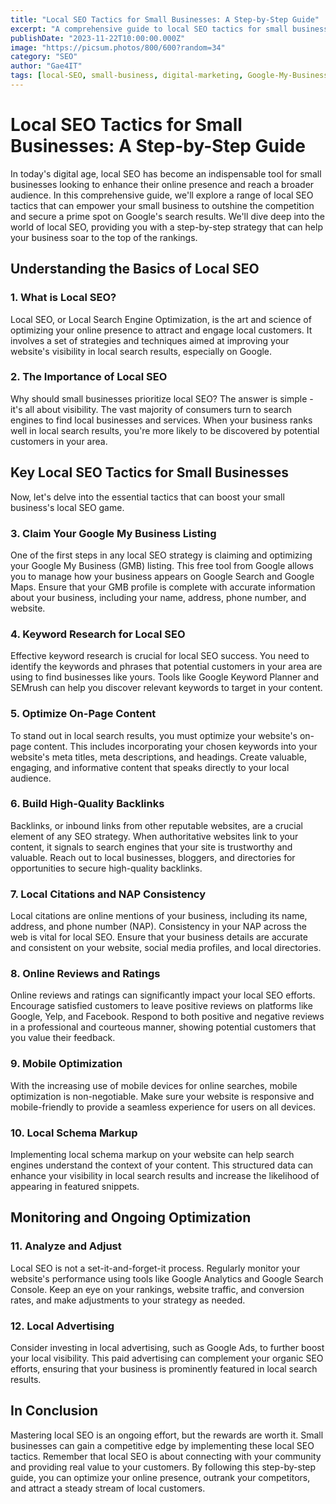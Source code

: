 ```yaml
---
title: "Local SEO Tactics for Small Businesses: A Step-by-Step Guide"
excerpt: "A comprehensive guide to local SEO tactics for small businesses, covering Google My Business optimization, keyword research, on-page content, backlinks, local citations, online reviews, mobile optimization, and schema markup."
publishDate: "2023-11-22T10:00:00.000Z"
image: "https://picsum.photos/800/600?random=34"
category: "SEO"
author: "Gae4IT"
tags: [local-SEO, small-business, digital-marketing, Google-My-Business, keyword-research, online-reviews]
---
```


# Local SEO Tactics for Small Businesses: A Step-by-Step Guide

In today's digital age, local SEO has become an indispensable tool for small businesses looking to enhance their online presence and reach a broader audience. In this comprehensive guide, we'll explore a range of local SEO tactics that can empower your small business to outshine the competition and secure a prime spot on Google's search results. We'll dive deep into the world of local SEO, providing you with a step-by-step strategy that can help your business soar to the top of the rankings.

## Understanding the Basics of Local SEO

### 1. What is Local SEO?

Local SEO, or Local Search Engine Optimization, is the art and science of optimizing your online presence to attract and engage local customers. It involves a set of strategies and techniques aimed at improving your website's visibility in local search results, especially on Google.

### 2. The Importance of Local SEO

Why should small businesses prioritize local SEO? The answer is simple - it's all about visibility. The vast majority of consumers turn to search engines to find local businesses and services. When your business ranks well in local search results, you're more likely to be discovered by potential customers in your area.

## Key Local SEO Tactics for Small Businesses

Now, let's delve into the essential tactics that can boost your small business's local SEO game.

### 3. Claim Your Google My Business Listing

One of the first steps in any local SEO strategy is claiming and optimizing your Google My Business (GMB) listing. This free tool from Google allows you to manage how your business appears on Google Search and Google Maps. Ensure that your GMB profile is complete with accurate information about your business, including your name, address, phone number, and website.

### 4. Keyword Research for Local SEO

Effective keyword research is crucial for local SEO success. You need to identify the keywords and phrases that potential customers in your area are using to find businesses like yours. Tools like Google Keyword Planner and SEMrush can help you discover relevant keywords to target in your content.

### 5. Optimize On-Page Content

To stand out in local search results, you must optimize your website's on-page content. This includes incorporating your chosen keywords into your website's meta titles, meta descriptions, and headings. Create valuable, engaging, and informative content that speaks directly to your local audience.

### 6. Build High-Quality Backlinks

Backlinks, or inbound links from other reputable websites, are a crucial element of any SEO strategy. When authoritative websites link to your content, it signals to search engines that your site is trustworthy and valuable. Reach out to local businesses, bloggers, and directories for opportunities to secure high-quality backlinks.

### 7. Local Citations and NAP Consistency

Local citations are online mentions of your business, including its name, address, and phone number (NAP). Consistency in your NAP across the web is vital for local SEO. Ensure that your business details are accurate and consistent on your website, social media profiles, and local directories.

### 8. Online Reviews and Ratings

Online reviews and ratings can significantly impact your local SEO efforts. Encourage satisfied customers to leave positive reviews on platforms like Google, Yelp, and Facebook. Respond to both positive and negative reviews in a professional and courteous manner, showing potential customers that you value their feedback.

### 9. Mobile Optimization

With the increasing use of mobile devices for online searches, mobile optimization is non-negotiable. Make sure your website is responsive and mobile-friendly to provide a seamless experience for users on all devices.

### 10. Local Schema Markup

Implementing local schema markup on your website can help search engines understand the context of your content. This structured data can enhance your visibility in local search results and increase the likelihood of appearing in featured snippets.

## Monitoring and Ongoing Optimization

### 11. Analyze and Adjust

Local SEO is not a set-it-and-forget-it process. Regularly monitor your website's performance using tools like Google Analytics and Google Search Console. Keep an eye on your rankings, website traffic, and conversion rates, and make adjustments to your strategy as needed.

### 12. Local Advertising

Consider investing in local advertising, such as Google Ads, to further boost your local visibility. This paid advertising can complement your organic SEO efforts, ensuring that your business is prominently featured in local search results.

## In Conclusion

Mastering local SEO is an ongoing effort, but the rewards are worth it. Small businesses can gain a competitive edge by implementing these local SEO tactics. Remember that local SEO is about connecting with your community and providing real value to your customers. By following this step-by-step guide, you can optimize your online presence, outrank your competitors, and attract a steady stream of local customers.